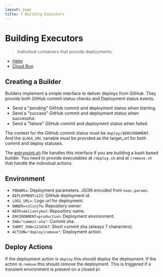```yaml
---
layout: page
title: 7 Building Executors
---
```


# Building Executors

> Individual containers that provide deployments.

- [Helm](helm)
- [Cloud Run](cloud-run)

## Creating a Builder

Builders implement a simple interface to deliver deploys from GitHub. They
provide both GitHub commit status checks and Deployment status events.

- Send a "pending" GitHub commit and deployment status when starting.
- Send a "success" GitHub commit and deployment status when successful.
- Send a "failure" GitHub commit and deployment status when failed.

The context for the GitHub commit status must be `deploy/$ENVIRONMENT`. And the
`$LOGS_URL` variable must be provided as the target_url for both commit and
deploy statuses.

The [entrypoint.sh](entrypoint.sh) file handles this interface if you are
building a bash based builder. You need to provide executables at `/deploy.sh`
and at `/remove.sh` that handle the individual actions.

## Environment

- `PARAMS=`: Deployment parameters. JSON encoded from `exec.params`.
- `DEPLOYMENT=123`: GitHub deployment id.
- `LOGS_URL=`: Logs url for deployment.
- `OWNER=colinjfw`: Repository owner.
- `REPO=deliverybot`: Repository name.
- `ENVIRONMENT=production`: Deployment environment.
- `SHA="commit-sha"`: Commit sha.
- `SHORT_SHA=1234567`: Short commit sha (always 7 characters).
- `ACTION="deploy|remove"`: Deployment action.

## Deploy Actions

If the deployment action is `deploy` this should deploy the deployment. If the
action is `remove` this should remove the deployment. This is triggered if a
transient environment is present on a closed pr.
